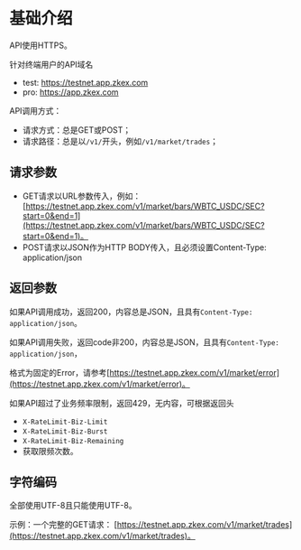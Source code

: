 # 基础介绍

API使用HTTPS。

针对终端用户的API域名
- test: https://testnet.app.zkex.com
- pro: https://app.zkex.com

API调用方式：

- 请求方式：总是GET或POST；
- 请求路径：总是以`/v1/`开头，例如`/v1/market/trades`；

## 请求参数

- GET请求以URL参数传入，例如：[https://testnet.app.zkex.com/v1/market/bars/WBTC_USDC/SEC?start=0&end=1](https://testnet.app.zkex.com/v1/market/bars/WBTC_USDC/SEC?start=0&end=1)。
- POST请求以JSON作为HTTP BODY传入，且必须设置Content-Type: application/json

## 返回参数

如果API调用成功，返回200，内容总是JSON，且具有`Content-Type: application/json`。

如果API调用失败，返回code非200，内容总是JSON，且具有`Content-Type: application/json`，

格式为固定的Error，请参考[https://testnet.app.zkex.com/v1/market/error](https://testnet.app.zkex.com/v1/market/error)。

如果API超过了业务频率限制，返回429，无内容，可根据返回头
- `X-RateLimit-Biz-Limit`
- `X-RateLimit-Biz-Burst`
- `X-RateLimit-Biz-Remaining`
- 获取限频次数。

## 字符编码

全部使用UTF-8且只能使用UTF-8。

示例：一个完整的GET请求：
[https://testnet.app.zkex.com/v1/market/trades](https://testnet.app.zkex.com/v1/market/trades)。

